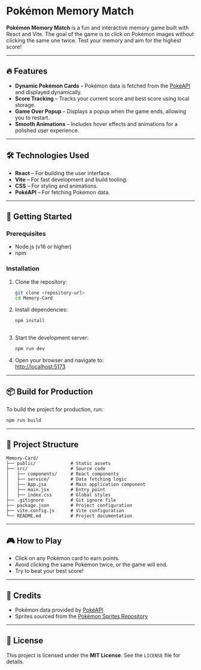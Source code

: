 # Pokémon Memory Match

**Pokémon Memory Match** is a fun and interactive memory game built with React and Vite. The goal of the game is to click on Pokémon images without clicking the same one twice. Test your memory and aim for the highest score!

---

## 🔥 Features

- **Dynamic Pokémon Cards** – Pokémon data is fetched from the [PokéAPI](https://pokeapi.co/) and displayed dynamically.
- **Score Tracking** – Tracks your current score and best score using local storage.
- **Game Over Popup** – Displays a popup when the game ends, allowing you to restart.
- **Smooth Animations** – Includes hover effects and animations for a polished user experience.

---

## 🛠️ Technologies Used

- **React** – For building the user interface.
- **Vite** – For fast development and build tooling.
- **CSS** – For styling and animations.
- **PokéAPI** – For fetching Pokémon data.

---

## 🚀 Getting Started

### Prerequisites

- Node.js (v16 or higher)
- npm 

### Installation

1. Clone the repository:
   ```bash
   git clone <repository-url>
   cd Memory-Card
   ```

2. Install dependencies:
   ```bash
   npm install
  
   ```

3. Start the development server:
   ```bash
   npm run dev

   ```

4. Open your browser and navigate to:  
   [http://localhost:5173](http://localhost:5173)

---

## 📦 Build for Production

To build the project for production, run:

```bash
npm run build
```

---

## 📁 Project Structure

```
Memory-Card/
├── public/             # Static assets
├── src/                # Source code
│   ├── components/     # React components
│   ├── service/        # Data fetching logic
│   ├── App.jsx         # Main application component
│   ├── main.jsx        # Entry point
│   ├── index.css       # Global styles
├── .gitignore          # Git ignore file
├── package.json        # Project configuration
├── vite.config.js      # Vite configuration
└── README.md           # Project documentation
```

---

## 🎮 How to Play

- Click on any Pokémon card to earn points.
- Avoid clicking the same Pokémon twice, or the game will end.
- Try to beat your best score!

---

## 🙌 Credits

- Pokémon data provided by [PokéAPI](https://pokeapi.co/)
- Sprites sourced from the [Pokémon Sprites Repository](https://github.com/PokeAPI/sprites)

---

## 📄 License

This project is licensed under the **MIT License**. See the `LICENSE` file for details.
